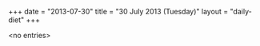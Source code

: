 +++
date = "2013-07-30"
title = "30 July 2013 (Tuesday)"
layout = "daily-diet"
+++


\<no entries\>

